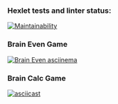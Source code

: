 ### Hexlet tests and linter status:
[![Maintainability](https://api.codeclimate.com/v1/badges/710430310de835e88753/maintainability)](https://codeclimate.com/github/gruzzilkin/frontend-project-lvl1/maintainability)

### Brain Even Game
[![Brain Even asciinema](https://asciinema.org/a/xz6z4ICGqB3iOrsyhhqmbSpXl.svg)](https://asciinema.org/a/xz6z4ICGqB3iOrsyhhqmbSpXl)

### Brain Calc Game
[![asciicast](https://asciinema.org/a/DWSzurlx21iDHBSerrsmEsj2a.svg)](https://asciinema.org/a/DWSzurlx21iDHBSerrsmEsj2a)
